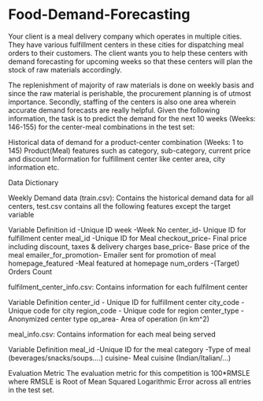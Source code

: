 # Food-Demand-Forecasting
Your client is a meal delivery company which operates in multiple cities. They have various fulfillment centers in these cities for dispatching meal orders to their customers. The client wants you to help these centers with demand forecasting for upcoming weeks so that these centers will plan the stock of raw materials accordingly.

The replenishment of majority of raw materials is done on weekly basis and since the raw material is perishable, the procurement planning is of utmost importance. Secondly, staffing of the centers is also one area wherein accurate demand forecasts are really helpful. Given the following information, the task is to predict the demand for the next 10 weeks (Weeks: 146-155) for the center-meal combinations in the test set:

Historical data of demand for a product-center combination (Weeks: 1 to 145) Product(Meal) features such as category, sub-category, current price and discount Information for fulfillment center like center area, city information etc.

Data Dictionary

Weekly Demand data (train.csv): Contains the historical demand data for all centers, test.csv contains all the following features except the target variable

Variable Definition
id -Unique ID
week -Week No
center_id- Unique ID for fulfillment center
meal_id -Unique ID for Meal
checkout_price- Final price including discount, taxes & delivery charges
base_price- Base price of the meal
emailer_for_promotion- Emailer sent for promotion of meal
homepage_featured -Meal featured at homepage
num_orders -(Target) Orders Count

fulfilment_center_info.csv: Contains information for each fulfilment center

Variable Definition
center_id - Unique ID for fulfillment center
city_code - Unique code for city
region_code - Unique code for region
center_type - Anonymized center type
op_area- Area of operation (in km^2)

meal_info.csv: Contains information for each meal being served

Variable Definition
meal_id -Unique ID for the meal
category -Type of meal (beverages/snacks/soups….)
cuisine- Meal cuisine (Indian/Italian/…)

Evaluation Metric The evaluation metric for this competition is 100*RMSLE where RMSLE is Root of Mean Squared Logarithmic Error across all entries in the test set.
